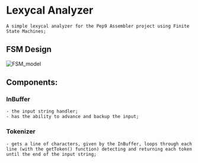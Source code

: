 # Lexycal Analyzer
    A simple lexycal analyzer for the Pep9 Assembler project using Finite State Machines;

## FSM Design
![FSM_model](https://github.com/Bonekazz/Lexycal-Analyzer-ts/assets/103968474/eca336e6-d342-4910-af4a-831f669f7c1e)

## Components:
### InBuffer
    - the input string handler;
    - has the ability to advance and backup the input;
    
### Tokenizer
    - gets a line of characters, given by the InBuffer, loops through each line (with the getToken() function) detecting and returning each token until the end of the input string;

